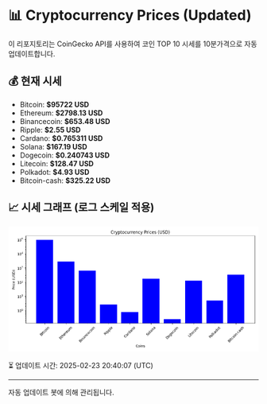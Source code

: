 
# 📊 Cryptocurrency Prices (Updated)

이 리포지토리는 CoinGecko API를 사용하여 코인 TOP 10 시세를 10분가격으로 자동 업데이트합니다.

## 💰 현재 시세
- Bitcoin: **$95722 USD**
- Ethereum: **$2798.13 USD**
- Binancecoin: **$653.48 USD**
- Ripple: **$2.55 USD**
- Cardano: **$0.765311 USD**
- Solana: **$167.19 USD**
- Dogecoin: **$0.240743 USD**
- Litecoin: **$128.47 USD**
- Polkadot: **$4.93 USD**
- Bitcoin-cash: **$325.22 USD**

## 📈 시세 그래프 (로그 스케일 적용)
![Crypto Prices](crypto_prices.png)

⏳ 업데이트 시간: 2025-02-23 20:40:07 (UTC)

---
자동 업데이트 봇에 의해 관리됩니다.
